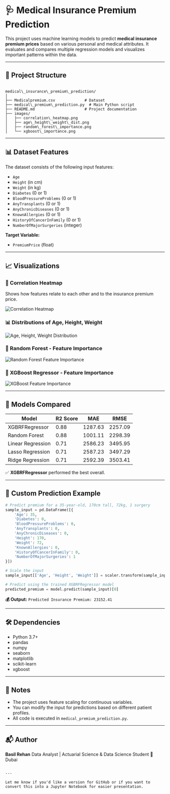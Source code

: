 # 🩺 Medical Insurance Premium Prediction

This project uses machine learning models to predict **medical insurance premium prices** based on various personal and medical attributes. It evaluates and compares multiple regression models and visualizes important patterns within the data.

---

## 📁 Project Structure

```

medical\_insurance\_premium\_prediction/
│
├── Medicalpremium.csv             # Dataset
├── medical\_premium\_prediction.py  # Main Python script
├── README.md                      # Project documentation
├── images/
│   ├── correlation\_heatmap.png
│   ├── age\_height\_weight\_dist.png
│   ├── random\_forest\_importance.png
│   └── xgboost\_importance.png

````

---

## 📊 Dataset Features

The dataset consists of the following input features:

- `Age`
- `Height` (in cm)
- `Weight` (in kg)
- `Diabetes` (0 or 1)
- `BloodPressureProblems` (0 or 1)
- `AnyTransplants` (0 or 1)
- `AnyChronicDiseases` (0 or 1)
- `KnownAllergies` (0 or 1)
- `HistoryOfCancerInFamily` (0 or 1)
- `NumberOfMajorSurgeries` (integer)

**Target Variable:**
- `PremiumPrice` (float)

---

## 📈 Visualizations

### 🔗 Correlation Heatmap
Shows how features relate to each other and to the insurance premium price.

![Correlation Heatmap](images/correlation_heatmap.png)

### 📊 Distributions of Age, Height, Weight

![Age, Height, Weight Distribution](images/age_height_weight_dist.png)

### 🌲 Random Forest - Feature Importance

![Random Forest Feature Importance](images/random_forest_importance.png)

### 🚀 XGBoost Regressor - Feature Importance

![XGBoost Feature Importance](images/xgboost_importance.png)

---

## 🧠 Models Compared

| Model               | R2 Score | MAE        | RMSE       |
|--------------------|----------|------------|------------|
| XGBRFRegressor     | 0.88     | 1287.63    | 2257.09    |
| Random Forest       | 0.88     | 1001.11    | 2298.39    |
| Linear Regression   | 0.71     | 2586.23    | 3495.95    |
| Lasso Regression    | 0.71     | 2587.23    | 3497.29    |
| Ridge Regression    | 0.71     | 2592.39    | 3503.41    |

✅ **XGBRFRegressor** performed the best overall.

---

## 🔮 Custom Prediction Example

```python
# Predict premium for a 35-year-old, 170cm tall, 72kg, 1 surgery
sample_input = pd.DataFrame([{
    'Age': 35,
    'Diabetes': 0,
    'BloodPressureProblems': 0,
    'AnyTransplants': 0,
    'AnyChronicDiseases': 0,
    'Height': 170,
    'Weight': 72,
    'KnownAllergies': 0,
    'HistoryOfCancerInFamily': 0,
    'NumberOfMajorSurgeries': 1
}])

# Scale the input
sample_input[['Age', 'Height', 'Weight']] = scaler.transform(sample_input[['Age', 'Height', 'Weight']])

# Predict using the trained XGBRFRegressor model
predicted_premium = model.predict(sample_input)[0]
````

**💰 Output:**
`Predicted Insurance Premium: 23152.41`

---

## 🛠️ Dependencies

* Python 3.7+
* pandas
* numpy
* seaborn
* matplotlib
* scikit-learn
* xgboost

---

## 📌 Notes

* The project uses feature scaling for continuous variables.
* You can modify the input for predictions based on different patient profiles.
* All code is executed in `medical_premium_prediction.py`.

---

## 📬 Author

**Basil Rehan**
Data Analyst | Actuarial Science & Data Science Student
📍 Dubai

```

---

Let me know if you'd like a version for GitHub or if you want to convert this into a Jupyter Notebook for easier presentation.
```

